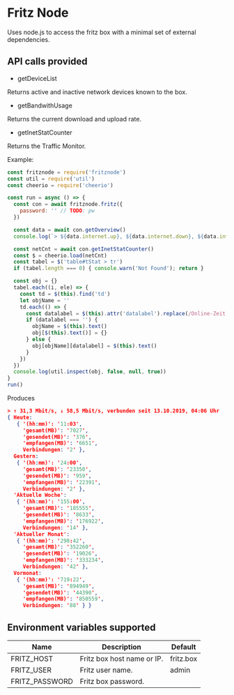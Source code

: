 Fritz Node
======================================
Uses node.js to access the fritz box with a minimal set of external dependencies. 
 

API calls provided
------------------

- getDeviceList

Returns active and inactive network devices known to the box.

- getBandwithUsage

Returns the current download and upload rate.

- getInetStatCounter

Returns the Traffic Monitor.

Example:
```javascript
const fritznode = require('fritznode')
const util = require('util')
const cheerio = require('cheerio')

const run = async () => {
  const con = await fritznode.fritz({
    password: '' // TODO: pw
  })

  const data = await con.getOverview()
  console.log(`> ${data.internet.up}, ${data.internet.down}, ${data.internet.txt[1]}`)

  const netCnt = await con.getInetStatCounter()
  const $ = cheerio.load(netCnt)
  const tabel = $('table#tStat > tr')
  if (tabel.length === 0) { console.warn('Not Found'); return }

  const obj = {}
  tabel.each((i, ele) => {
    const td = $(this).find('td')
    let objName = ''
    td.each(() => {
      const datalabel = $(this).attr('datalabel').replace(/Online-Zeit |Datenvolumen /, '')
      if (datalabel === '') {
        objName = $(this).text()
        obj[$(this).text()] = {}
      } else {
        obj[objName][datalabel] = $(this).text()
      }
    })
  })
  console.log(util.inspect(obj, false, null, true))
}
run()
```

Produces
```json
> ↑ 31,3 Mbit/s, ↓ 58,5 Mbit/s, verbunden seit 13.10.2019, 04:06 Uhr
{ Heute:
   { '(hh:mm)': '11:03',
     'gesamt(MB)': '7027',
     'gesendet(MB)': '376',
     'empfangen(MB)': '6651',
     Verbindungen: '2' },
  Gestern:
   { '(hh:mm)': '24:00',
     'gesamt(MB)': '23350',
     'gesendet(MB)': '959',
     'empfangen(MB)': '22391',
     Verbindungen: '2' },
  'Aktuelle Woche':
   { '(hh:mm)': '155:00',
     'gesamt(MB)': '185555',
     'gesendet(MB)': '8633',
     'empfangen(MB)': '176922',
     Verbindungen: '14' },
  'Aktueller Monat':
   { '(hh:mm)': '298:42',
     'gesamt(MB)': '352260',
     'gesendet(MB)': '19026',
     'empfangen(MB)': '333234',
     Verbindungen: '42' },
  Vormonat:
   { '(hh:mm)': '719:22',
     'gesamt(MB)': '894949',
     'gesendet(MB)': '44390',
     'empfangen(MB)': '850559',
     Verbindungen: '88' } }
```

Environment variables supported
-------------------------------

| Name       | Description | Default
|------------|-------------|---------
| FRITZ_HOST | Fritz box host name or IP. | fritz.box
| FRITZ_USER | Fritz user name. | admin
| FRITZ_PASSWORD | Fritz box password.
